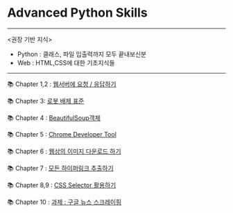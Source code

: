 # Advanced Python Skills
***

<권장 기반 지식>

- Python : 클래스, 파일 입출력까지 모두 끝내보신분
- Web : HTML,CSS에 대한 기초지식들  
***

📚 Chapter 1,2 : [웹서버에 요청 / 응답하기](https://github.com/J-hoplin1/100_PythonProblem_for_working_level_staff/blob/main/Markdowns/ch1_2.md)

📚 Chapter 3: [로봇 배제 표준](https://github.com/J-hoplin1/100_PythonProblem_for_working_level_staff/blob/main/Markdowns/ch3.md)

📚 Chapter 4 : [BeautifulSoup객체](https://github.com/J-hoplin1/100_PythonProblem_for_working_level_staff/blob/main/Markdowns/ch4.md)

📚 Chapter 5 : [Chrome Developer Tool](https://github.com/J-hoplin1/100_PythonProblem_for_working_level_staff/blob/main/Markdowns/ch5.md)

📚 Chapter 6 : [웹상의 이미지 다운로드 하기](https://github.com/J-hoplin1/100_PythonProblem_for_working_level_staff/blob/main/Markdowns/ch6.md)

📚 Chapter 7 : [모든 하이퍼링크 추출하기](https://github.com/J-hoplin1/Useful_Python_Skills/blob/main/Markdowns/ch7.md)

📚 Chapter 8,9 : [CSS Selector 활용하기](https://github.com/J-hoplin1/Useful_Python_Skills/blob/main/Markdowns/ch8_9.md)

📚 Chapter 10 : [과제 : 구글 뉴스 스크레이핑](https://github.com/J-hoplin1/Useful_Python_Skills/blob/main/Markdowns/ch10.md)
